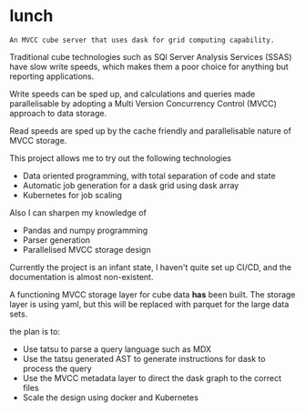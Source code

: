 # lunch

~~~~~~~~~~~~~~~~~~~~~~~~~~~~~~~~~~~~~~~~~~~~~~~~~~~~~~~~~~~~~~~~~
An MVCC cube server that uses dask for grid computing capability.
~~~~~~~~~~~~~~~~~~~~~~~~~~~~~~~~~~~~~~~~~~~~~~~~~~~~~~~~~~~~~~~~~

Traditional cube technologies such as SQl Server Analysis Services (SSAS) 
have slow write speeds, which makes them a poor choice for anything but
reporting applications.

Write speeds can be sped up, and calculations and queries made 
parallelisable by adopting a Multi Version Concurrency Control (MVCC) 
approach to data storage.

Read speeds are sped up by the cache friendly and parallelisable 
nature of MVCC storage.

This project allows me to try out the following technologies
+ Data oriented programming, with total separation of code and state
+ Automatic job generation for a dask grid using dask array
+ Kubernetes for job scaling

Also I can sharpen my knowledge of
+ Pandas and numpy programming
+ Parser generation
+ Parallelised MVCC storage design

Currently the project is an infant state, I haven't quite set up CI/CD, 
and the documentation is almost non-existent.

A functioning MVCC storage layer for cube data **has** been built.
The storage layer is using yaml, but this will be replaced with parquet
for the large data sets.

the plan is to:

+ Use tatsu to parse a query language such as MDX
+ Use the tatsu generated AST to generate instructions for dask to process the query 
+ Use the MVCC metadata layer to direct the dask graph to the correct files 
+ Scale the design using docker and Kubernetes

